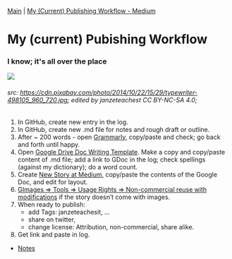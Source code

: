 [Main](./README.md) | [My (Current) Publishing Workflow - Medium](https://medium.com/@janzeteachesit/my-current-publishing-workflow-a043e9cd3272)

# My (current) Pubishing Workflow
### I know; it's all over the place

![](https://cdn-images-1.medium.com/max/1000/1*DGvQFZ2AFECtGzuV6QUsYg.jpeg)
###### src: https://cdn.pixabay.com/photo/2014/10/22/15/29/typewriter-498105_960_720.jpg; edited by janzeteachest CC BY-NC-SA 4.0;

1. In GitHub, create new entry in the log.
2. In GitHub, create new .md file for notes and rough draft or outline.
3. After ~ 200 words - open [Grammarly](https://app.grammarly.com), copy/paste and check; go back and forth until happy.
4. Open [Google Drive Doc Writing Template](https://drive.google.com/open?id=12HMHbp8NEsiuH6AIHkAd4ZdGApVBny8XSR5UNnhTOGE). Make a copy and copy/paste content of .md file; add a link to GDoc in the log; check spellings (against my dictionary); do a word count. 
5. Create [New Story at Medium](https://medium.com/new-story), copy/paste the contents of the Google Doc, and edit for layout.
6. [GImages => Tools => Usage Rights => Non-commercial reuse with modifications](https://www.google.ca/search?site=&tbm=isch&source=hp&biw=1050&bih=1535&q=writing&oq=writing&gs_l=img.3..35i39k1j0l9.3740.4602.0.5147.8.8.0.0.0.0.51.309.7.7.0....0...1.1.64.img..1.7.305.0.uKI6HM6QkmA#q=writing&tbs=sur:fm&tbm=isch) if the story doesn’t come with images.
7. When ready to publish: 
    - add Tags: janzeteachesit, …
    - share on twitter,
    - change license: Attribution, non-commercial, share alike.
8. Get link and paste in log.

- [Notes](004-notes.md)
